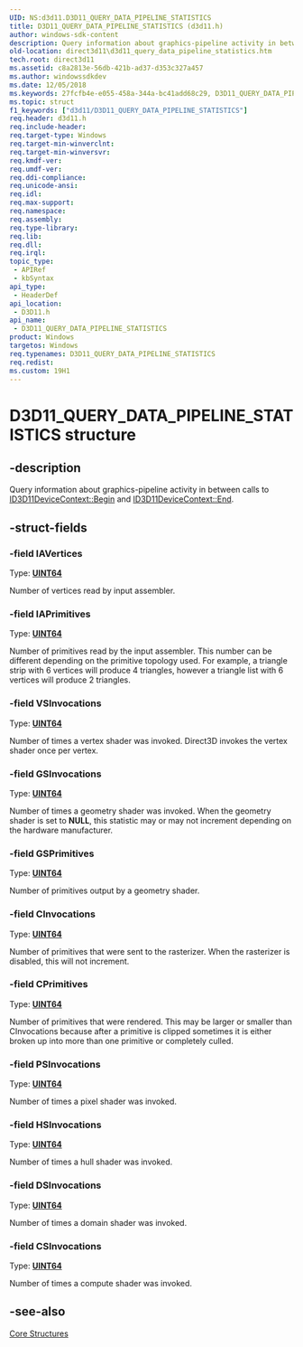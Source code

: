 ```yaml
---
UID: NS:d3d11.D3D11_QUERY_DATA_PIPELINE_STATISTICS
title: D3D11_QUERY_DATA_PIPELINE_STATISTICS (d3d11.h)
author: windows-sdk-content
description: Query information about graphics-pipeline activity in between calls to ID3D11DeviceContext::Begin and ID3D11DeviceContext::End.
old-location: direct3d11\d3d11_query_data_pipeline_statistics.htm
tech.root: direct3d11
ms.assetid: c8a2813e-56db-421b-ad37-d353c327a457
ms.author: windowssdkdev
ms.date: 12/05/2018
ms.keywords: 27fcfb4e-e055-458a-344a-bc41add68c29, D3D11_QUERY_DATA_PIPELINE_STATISTICS, D3D11_QUERY_DATA_PIPELINE_STATISTICS structure [Direct3D 11], d3d11/D3D11_QUERY_DATA_PIPELINE_STATISTICS, direct3d11.d3d11_query_data_pipeline_statistics
ms.topic: struct
f1_keywords: ["d3d11/D3D11_QUERY_DATA_PIPELINE_STATISTICS"]
req.header: d3d11.h
req.include-header: 
req.target-type: Windows
req.target-min-winverclnt: 
req.target-min-winversvr: 
req.kmdf-ver: 
req.umdf-ver: 
req.ddi-compliance: 
req.unicode-ansi: 
req.idl: 
req.max-support: 
req.namespace: 
req.assembly: 
req.type-library: 
req.lib: 
req.dll: 
req.irql: 
topic_type:
 - APIRef
 - kbSyntax
api_type:
 - HeaderDef
api_location:
 - D3D11.h
api_name:
 - D3D11_QUERY_DATA_PIPELINE_STATISTICS
product: Windows
targetos: Windows
req.typenames: D3D11_QUERY_DATA_PIPELINE_STATISTICS
req.redist: 
ms.custom: 19H1
---
```


# D3D11_QUERY_DATA_PIPELINE_STATISTICS structure


## -description


Query information about graphics-pipeline activity in between calls to <a href="https://docs.microsoft.com/windows/desktop/api/d3d11/nf-d3d11-id3d11devicecontext-begin">ID3D11DeviceContext::Begin</a> and <a href="https://docs.microsoft.com/windows/desktop/api/d3d11/nf-d3d11-id3d11devicecontext-end">ID3D11DeviceContext::End</a>.


## -struct-fields




### -field IAVertices

Type: <b><a href="https://docs.microsoft.com/windows/desktop/WinProg/windows-data-types">UINT64</a></b>

Number of vertices read by input assembler.


### -field IAPrimitives

Type: <b><a href="https://docs.microsoft.com/windows/desktop/WinProg/windows-data-types">UINT64</a></b>

Number of primitives read by the input assembler. This number can be different depending on the primitive topology used. For example, a triangle strip with 6 vertices will produce 4 triangles, however a triangle list with 6 vertices will produce 2 triangles. 


### -field VSInvocations

Type: <b><a href="https://docs.microsoft.com/windows/desktop/WinProg/windows-data-types">UINT64</a></b>

Number of times a vertex shader was invoked. Direct3D invokes the vertex shader once per vertex.


### -field GSInvocations

Type: <b><a href="https://docs.microsoft.com/windows/desktop/WinProg/windows-data-types">UINT64</a></b>

Number of times a geometry shader was invoked. When the geometry shader is set to <b>NULL</b>, this statistic may or may not increment depending on the hardware manufacturer.


### -field GSPrimitives

Type: <b><a href="https://docs.microsoft.com/windows/desktop/WinProg/windows-data-types">UINT64</a></b>

Number of primitives output by a geometry shader.


### -field CInvocations

Type: <b><a href="https://docs.microsoft.com/windows/desktop/WinProg/windows-data-types">UINT64</a></b>

Number of primitives that were sent to the rasterizer. When the rasterizer is disabled, this will not increment.


### -field CPrimitives

Type: <b><a href="https://docs.microsoft.com/windows/desktop/WinProg/windows-data-types">UINT64</a></b>

Number of primitives that were rendered. This may be larger or smaller than CInvocations because after a primitive is clipped sometimes it is either broken up into more than one primitive or completely culled.


### -field PSInvocations

Type: <b><a href="https://docs.microsoft.com/windows/desktop/WinProg/windows-data-types">UINT64</a></b>

Number of times a pixel shader was invoked.


### -field HSInvocations

Type: <b><a href="https://docs.microsoft.com/windows/desktop/WinProg/windows-data-types">UINT64</a></b>

Number of times a hull shader was invoked.


### -field DSInvocations

Type: <b><a href="https://docs.microsoft.com/windows/desktop/WinProg/windows-data-types">UINT64</a></b>

Number of times a domain shader was invoked.


### -field CSInvocations

Type: <b><a href="https://docs.microsoft.com/windows/desktop/WinProg/windows-data-types">UINT64</a></b>

Number of times a compute shader was invoked.


## -see-also




<a href="https://docs.microsoft.com/windows/desktop/direct3d11/d3d11-graphics-reference-d3d11-core-structures">Core Structures</a>
 

 

